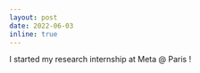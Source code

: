 ```yaml
---
layout: post
date: 2022-06-03 
inline: true
---
```


I started my research internship at Meta @ Paris ! 